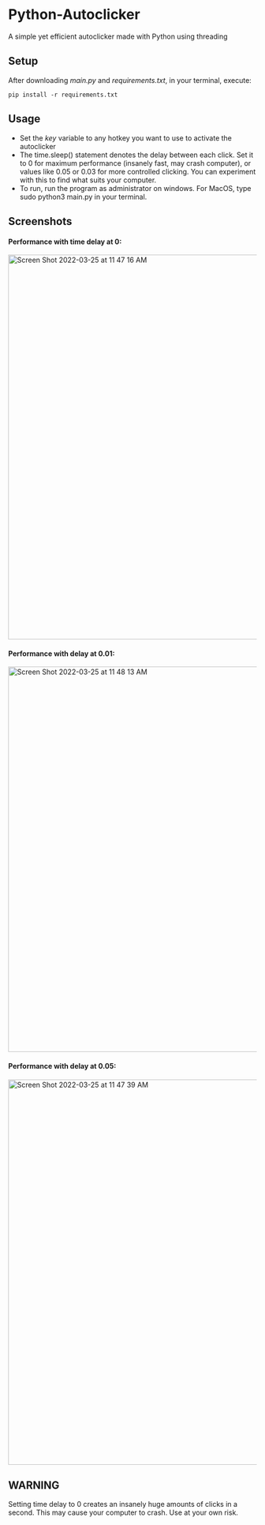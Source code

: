 # Python-Autoclicker
A simple yet efficient autoclicker made with Python using threading

## Setup
After downloading *main.py* and *requirements.txt*, in your terminal, execute:
```
pip install -r requirements.txt 
```

## Usage
- Set the *key* variable to any hotkey you want to use to activate the autoclicker
- The time.sleep() statement denotes the delay between each click. Set it to 0 for maximum performance (insanely fast, may crash computer), or values like 0.05 or 0.03 for more controlled clicking. You can experiment with this to find what suits your computer.
- To run, run the program as administrator on windows. For MacOS, type sudo python3 main.py in your terminal.

## Screenshots
#### Performance with time delay at 0:
<img width="780" alt="Screen Shot 2022-03-25 at 11 47 16 AM" src="https://user-images.githubusercontent.com/75612147/160077183-14dc0ede-99c0-4f12-acfc-b6edfa966b0d.png">

#### Performance with delay at 0.01:
<img width="781" alt="Screen Shot 2022-03-25 at 11 48 13 AM" src="https://user-images.githubusercontent.com/75612147/160077300-9522f358-763d-46fb-942d-141095830451.png">

#### Performance with delay at 0.05:
<img width="781" alt="Screen Shot 2022-03-25 at 11 47 39 AM" src="https://user-images.githubusercontent.com/75612147/160077343-ee5f351d-d2f4-44b8-8d32-9f82eff5a0f4.png">

## WARNING
Setting time delay to 0 creates an insanely huge amounts of clicks in a second. This may cause your computer to crash. Use at your own risk.
